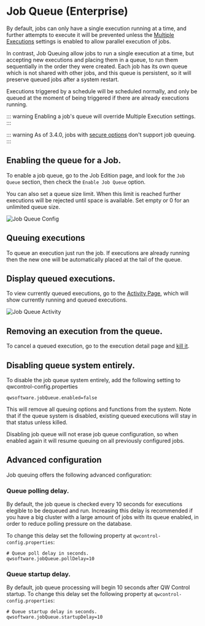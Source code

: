 # Job Queue (Enterprise)

By default, jobs can only have a single execution running at a time, and further attempts
to execute it will be prevented unless the [Multiple Executions](/en/user-guide/creating-jobs.md#multiple-executions)
settings is enabled to allow parallel execution of jobs.

In contrast, Job Queuing allow jobs to run a single execution at a time, but accepting new executions and placing
them in a queue, to run them sequentially in the order they were created. Each job has its own queue which is not shared with other jobs,
and this queue is persistent, so it will preserve queued jobs after a system restart.

Executions triggered by a schedule will be scheduled normally, and only be queued at the moment of being triggered
if there are already executions running.


::: warning
Enabling a job's queue will override Multiple Execution settings.
:::

::: warning
As of 3.4.0, jobs with [secure options](/en/user-guide/job-options.md#secure-options) don't support job queuing.
:::


## Enabling the queue for a Job.

To enable a job queue, go to the Job Edition page, and look for the `Job Queue` section, then
check the `Enable Job Queue` option.

You can also set a queue size limit. When this limit is reached further executions will be rejected until space is
available. Set empty or 0 for an unlimited queue size.

![Job Queue Config](/assets/img/jobqueue-config.png)

## Queuing executions

To queue an execution just run the job. If executions are already running then the new one
will be automatically placed at the tail of the queue.

## Display queued executions.

To view currently queued executions, go to the [Activity Page](/en/user-guide/08-activity.md), which will show currently
running and queued executions.

![Job Queue Activity](/assets/img/jobqueue-activity.png)

## Removing an execution from the queue.

To cancel a queued execution, go to the execution detail page and [kill it](/en/user-guide/04-jobs.md#killing-jobs). 

## Disabling queue system entirely.

To disable the job queue system entirely, add the following setting to qwcontrol-config.properties

  ```properties
  qwsoftware.jobQueue.enabled=false
  ```

This will remove all queuing options and functions from the system. 
Note that if the queue system is disabled, existing queued executions will stay in that status
unless killed.

Disabling job queue will not erase job queue configuration, so when enabled again it will resume queuing on
all previously configured jobs.

## Advanced configuration

Job queuing offers the following advanced configuration:

### Queue polling delay.

By default, the job queue is checked every 10 seconds for executions elegible to be dequeued and run.
Increasing this delay is recommended if you have a big cluster with a large amount of jobs with its queue enabled, 
in order to reduce polling pressure on the database.

To change this delay set the following property at `qwcontrol-config.properties`:

  ```properties
  # Queue poll delay in seconds.
  qwsoftware.jobQueue.pollDelay=10
  ```

### Queue startup delay.

By default, job queue processing will begin 10 seconds after QW Control startup. To change this delay
set the following property at `qwcontrol-config.properties`:

  ```properties
  # Queue startup delay in seconds.
  qwsoftware.jobQueue.startupDelay=10
  ```


